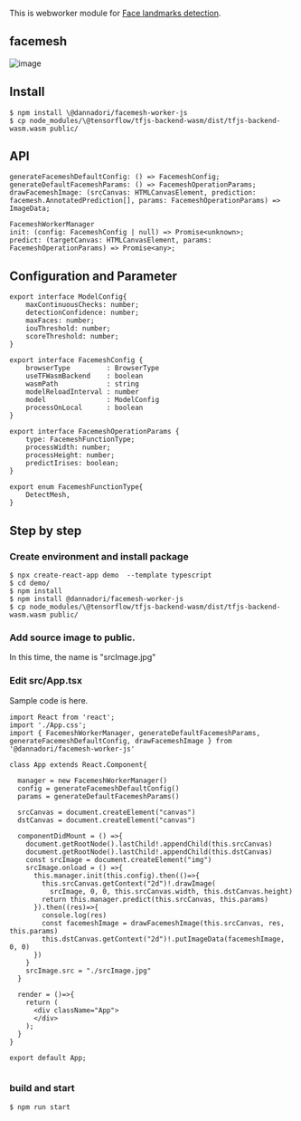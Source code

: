 This is webworker module for [Face landmarks detection](https://github.com/tensorflow/tfjs-models/tree/master/face-landmarks-detection).

## facemesh

![image](https://user-images.githubusercontent.com/48346627/98291984-534afc00-1fef-11eb-9e89-33b5f267b28c.png)

## Install

```
$ npm install \@dannadori/facemesh-worker-js
$ cp node_modules/\@tensorflow/tfjs-backend-wasm/dist/tfjs-backend-wasm.wasm public/
```

## API

```
generateFacemeshDefaultConfig: () => FacemeshConfig;
generateDefaultFacemeshParams: () => FacemeshOperationParams;
drawFacemeshImage: (srcCanvas: HTMLCanvasElement, prediction: facemesh.AnnotatedPrediction[], params: FacemeshOperationParams) => ImageData;

FacemeshWorkerManager
init: (config: FacemeshConfig | null) => Promise<unknown>;
predict: (targetCanvas: HTMLCanvasElement, params: FacemeshOperationParams) => Promise<any>;

```

## Configuration and Parameter

```
export interface ModelConfig{
    maxContinuousChecks: number;
    detectionConfidence: number;
    maxFaces: number;
    iouThreshold: number;
    scoreThreshold: number;
}

export interface FacemeshConfig {
    browserType         : BrowserType
    useTFWasmBackend    : boolean
    wasmPath            : string
    modelReloadInterval : number
    model               : ModelConfig
    processOnLocal      : boolean
}

export interface FacemeshOperationParams {
    type: FacemeshFunctionType;
    processWidth: number;
    processHeight: number;
    predictIrises: boolean;
}

export enum FacemeshFunctionType{
    DetectMesh,
}

```

## Step by step

### Create environment and install package

```
$ npx create-react-app demo  --template typescript
$ cd demo/
$ npm install
$ npm install @dannadori/facemesh-worker-js
$ cp node_modules/\@tensorflow/tfjs-backend-wasm/dist/tfjs-backend-wasm.wasm public/
```

### Add source image to public.

In this time, the name is "srcImage.jpg"

### Edit src/App.tsx

Sample code is here.

```
import React from 'react';
import './App.css';
import { FacemeshWorkerManager, generateDefaultFacemeshParams, generateFacemeshDefaultConfig, drawFacemeshImage } from '@dannadori/facemesh-worker-js'

class App extends React.Component{

  manager = new FacemeshWorkerManager()
  config = generateFacemeshDefaultConfig()
  params = generateDefaultFacemeshParams()

  srcCanvas = document.createElement("canvas")
  dstCanvas = document.createElement("canvas")

  componentDidMount = () =>{
    document.getRootNode().lastChild!.appendChild(this.srcCanvas)
    document.getRootNode().lastChild!.appendChild(this.dstCanvas)
    const srcImage = document.createElement("img")
    srcImage.onload = () =>{
      this.manager.init(this.config).then(()=>{
        this.srcCanvas.getContext("2d")!.drawImage(
          srcImage, 0, 0, this.srcCanvas.width, this.dstCanvas.height)
        return this.manager.predict(this.srcCanvas, this.params)
      }).then((res)=>{
        console.log(res)
        const facemeshImage = drawFacemeshImage(this.srcCanvas, res, this.params)
        this.dstCanvas.getContext("2d")!.putImageData(facemeshImage, 0, 0)
      })
    }
    srcImage.src = "./srcImage.jpg"
  }

  render = ()=>{
    return (
      <div className="App">
      </div>
    );
  }
}

export default App;


```

### build and start

```
$ npm run start
```
